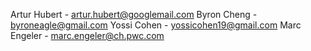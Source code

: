 Artur Hubert - artur.hubert@googlemail.com
Byron Cheng - byroneagle@gmail.com
Yossi Cohen - yossicohen19@gmail.com
Marc Engeler - marc.engeler@ch.pwc.com
